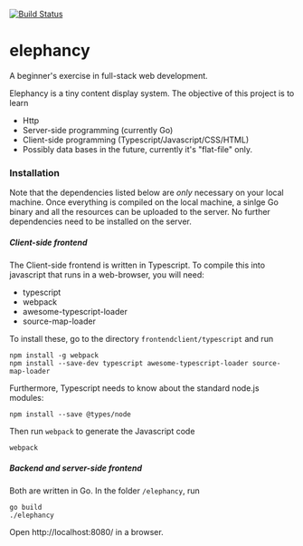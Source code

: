 [![Build Status](https://travis-ci.org/poidl/elephancy.svg?branch=master)](https://travis-ci.org/poidl/elephancy)

# elephancy

A beginner's exercise in full-stack web development.

Elephancy is a tiny content display system. The objective of this project is
to learn

* Http
* Server-side programming (currently Go)
* Client-side programming (Typescript/Javascript/CSS/HTML)
* Possibly data bases in the future, currently it's "flat-file" only.

### Installation

Note that the dependencies listed below are *only* necessary on your local 
machine. Once everything is compiled on the local machine, a sinlge Go 
binary and all the resources can be uploaded to the server. No further 
dependencies need to be installed on the server.

##### Client-side frontend

The Client-side frontend is written in Typescript. To compile this into javascript that runs in a web-browser, you will need:

- typescript
- webpack
- awesome-typescript-loader
- source-map-loader

To install these, go to the directory `frontendclient/typescript` and run

```
npm install -g webpack  
npm install --save-dev typescript awesome-typescript-loader source-map-loader
```

Furthermore, Typescript needs to know about the standard node.js modules:

```
npm install --save @types/node
```

Then run `webpack` to generate the Javascript code

```
webpack
```

##### Backend and server-side frontend

Both are written in Go. In the folder `/elephancy`, run

```
go build
./elephancy
```

Open http://localhost:8080/ in a browser.


